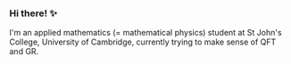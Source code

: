 ### Hi there! ✨

I'm an applied mathematics (= mathematical physics) student at St John's College, University of Cambridge, currently trying to make sense of QFT and GR.

<!--
**3leonora/3leonora** is a ✨ _special_ ✨ repository because its `README.md` (this file) appears on your GitHub profile.

-->
